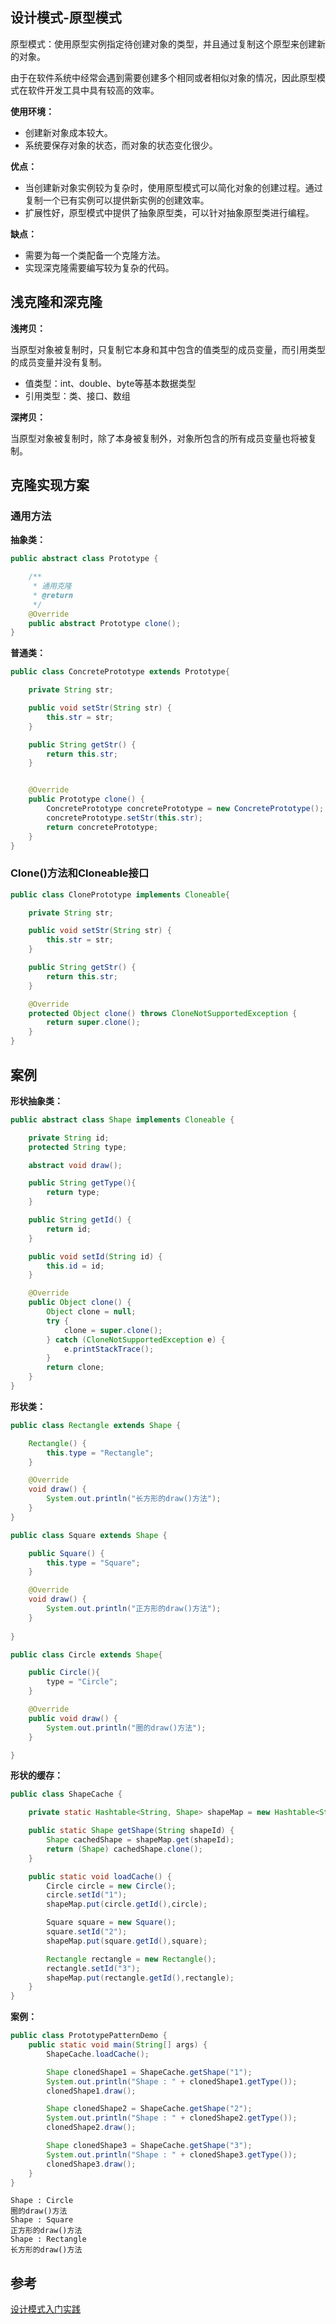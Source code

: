 ## 设计模式-原型模式

原型模式：使用原型实例指定待创建对象的类型，并且通过复制这个原型来创建新的对象。

由于在软件系统中经常会遇到需要创建多个相同或者相似对象的情况，因此原型模式在软件开发工具中具有较高的效率。

**使用环境：**

- 创建新对象成本较大。
- 系统要保存对象的状态，而对象的状态变化很少。

**优点：**

- 当创建新对象实例较为复杂时，使用原型模式可以简化对象的创建过程。通过复制一个已有实例可以提供新实例的创建效率。
- 扩展性好，原型模式中提供了抽象原型类，可以针对抽象原型类进行编程。

**缺点：**

- 需要为每一个类配备一个克隆方法。
- 实现深克隆需要编写较为复杂的代码。

## 浅克隆和深克隆

**浅拷贝：**

当原型对象被复制时，只复制它本身和其中包含的值类型的成员变量，而引用类型的成员变量并没有复制。

- 值类型：int、double、byte等基本数据类型
- 引用类型：类、接口、数组

**深拷贝：**

当原型对象被复制时，除了本身被复制外，对象所包含的所有成员变量也将被复制。

## 克隆实现方案

### 通用方法

**抽象类：**

```java
public abstract class Prototype {

    /**
     * 通用克隆
     * @return
     */
    @Override
    public abstract Prototype clone();
}
```

**普通类：**

```java
public class ConcretePrototype extends Prototype{

    private String str;

    public void setStr(String str) {
        this.str = str;
    }

    public String getStr() {
        return this.str;
    }


    @Override
    public Prototype clone() {
        ConcretePrototype concretePrototype = new ConcretePrototype();
        concretePrototype.setStr(this.str);
        return concretePrototype;
    }
}
```

### Clone()方法和Cloneable接口

```java
public class ClonePrototype implements Cloneable{

    private String str;

    public void setStr(String str) {
        this.str = str;
    }

    public String getStr() {
        return this.str;
    }

    @Override
    protected Object clone() throws CloneNotSupportedException {
        return super.clone();
    }
}
```

## 案例

**形状抽象类：**

```java
public abstract class Shape implements Cloneable {

    private String id;
    protected String type;

    abstract void draw();

    public String getType(){
        return type;
    }

    public String getId() {
        return id;
    }

    public void setId(String id) {
        this.id = id;
    }

    @Override
    public Object clone() {
        Object clone = null;
        try {
            clone = super.clone();
        } catch (CloneNotSupportedException e) {
            e.printStackTrace();
        }
        return clone;
    }
}
```

**形状类：**

```java
public class Rectangle extends Shape {

    Rectangle() {
        this.type = "Rectangle";
    }

    @Override
    void draw() {
        System.out.println("长方形的draw()方法");
    }
}

public class Square extends Shape {

    public Square() {
        this.type = "Square";
    }

    @Override
    void draw() {
        System.out.println("正方形的draw()方法");
    }
    
}

public class Circle extends Shape{

    public Circle(){
        type = "Circle";
    }

    @Override
    public void draw() {
        System.out.println("圈的draw()方法");
    }

}
```

**形状的缓存：**

```java
public class ShapeCache {

    private static Hashtable<String, Shape> shapeMap = new Hashtable<String, Shape>();

    public static Shape getShape(String shapeId) {
        Shape cachedShape = shapeMap.get(shapeId);
        return (Shape) cachedShape.clone();
    }

    public static void loadCache() {
        Circle circle = new Circle();
        circle.setId("1");
        shapeMap.put(circle.getId(),circle);

        Square square = new Square();
        square.setId("2");
        shapeMap.put(square.getId(),square);

        Rectangle rectangle = new Rectangle();
        rectangle.setId("3");
        shapeMap.put(rectangle.getId(),rectangle);
    }
}
```

**案例：**

```java
public class PrototypePatternDemo {
    public static void main(String[] args) {
        ShapeCache.loadCache();

        Shape clonedShape1 = ShapeCache.getShape("1");
        System.out.println("Shape : " + clonedShape1.getType());
        clonedShape1.draw();

        Shape clonedShape2 = ShapeCache.getShape("2");
        System.out.println("Shape : " + clonedShape2.getType());
        clonedShape2.draw();

        Shape clonedShape3 = ShapeCache.getShape("3");
        System.out.println("Shape : " + clonedShape3.getType());
        clonedShape3.draw();
    }
}


```

```
Shape : Circle
圈的draw()方法
Shape : Square
正方形的draw()方法
Shape : Rectangle
长方形的draw()方法
```

## 参考

[设计模式入门实践](https://www.cmsblogs.com/article/1407700172070326272)